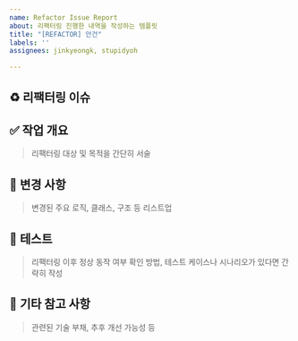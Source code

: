 ```yaml
---
name: Refactor Issue Report
about: 리팩터링 진행한 내역을 작성하는 템플릿
title: "[REFACTOR] 안건"
labels: ''
assignees: jinkyeongk, stupidyoh

---
```


## ♻️ 리팩터링 이슈


## ✅ 작업 개요
>리팩터링 대상 및 목적을 간단히 서술


## 🔧 변경 사항
>변경된 주요 로직, 클래스, 구조 등 리스트업


## 🧪 테스트
>리팩터링 이후 정상 동작 여부 확인 방법, 테스트 케이스나 시나리오가 있다면 간략히 작성


## 📝 기타 참고 사항
>관련된 기술 부채, 추후 개선 가능성 등
